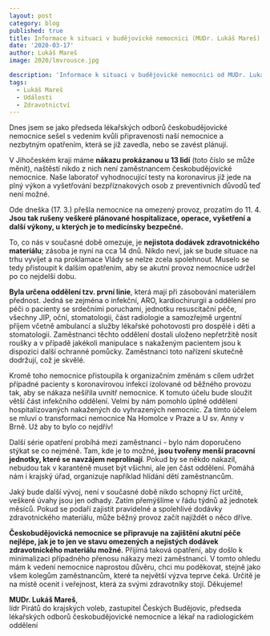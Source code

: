 ```yaml
---
layout: post
category: blog
published: true
title: Informace k situaci v budějovické nemocnici (MUDr. Lukáš Mareš)
date: '2020-03-17'
author: Lukáš Mareš
image: 2020/lmvrousce.jpg

description: 'Informace k situaci v budějovické nemocnici od MUDr. Lukáše Mareše, zastupitele Českých Budějovic, předsedy lékařských odborů českobudějovické nemocnice a lékaře na radiologickém oddělení.'
tags:
  - Lukáš Mareš
  - Události
  - Zdravotnictví
---
```

Dnes jsem se jako předseda lékařských odborů českobudějovické nemocnice sešel s vedením kvůli připravenosti naší nemocnice a nezbytným opatřením, která se již zavedla, nebo se zavést plánují.

V Jihočeském kraji máme **nákazu prokázanou u 13 lidí** (toto číslo se může měnit), naštěstí nikdo z nich není zaměstnancem českobudějovické nemocnice. Naše laboratoř vyhodnocující testy na koronavirus již jede na plný výkon a vyšetřování bezpříznakových osob z preventivních důvodů teď není možné.

Ode dneška (17. 3.) přešla nemocnice na omezený provoz, prozatím do 11. 4. **Jsou tak rušeny veškeré plánované hospitalizace, operace, vyšetření a další výkony, u kterých je to medicínsky bezpečné.** 

To, co nás v současné době omezuje, je **nejistota dodávek zdravotnického materiálu**; zásoba je nyní na cca 14 dnů. Nikdo neví, jak se bude situace na trhu vyvíjet a na proklamace Vlády se nelze zcela spolehnout. Muselo se tedy přistoupit k dalším opatřením, aby se akutní provoz nemocnice udržel po co nejdelší dobu. 

**Byla určena oddělení tzv. první linie**, která mají při zásobování materiálem přednost. Jedná se zejména o infekční, ARO, kardiochirurgii a oddělení pro péči o pacienty se srdečními poruchami, jednotku resuscitační péče, všechny JIP, oční, stomatologii, část radiologie a samozřejmě urgentní příjem včetně ambulancí a služby lékařské pohotovosti pro dospělé i děti a stomatologii. Zaměstnanci těchto oddělení dostali uloženo nepřetržitě nosit roušky a v případě jakékoli manipulace s nakaženým pacientem jsou k dispozici další ochranné pomůcky. Zaměstnanci toto nařízení skutečně dodržují, což je skvělé.

Kromě toho nemocnice přistoupila k organizačním změnám s cílem udržet případné pacienty s koronavirovou infekcí izolované od běžného provozu tak, aby se nákaza nešířila uvnitř nemocnice. K tomuto účelu bude sloužit větší část infekčního oddělení. Velmi by nám pomohlo úplné oddělení hospitalizovaných nakažených do vyhrazených nemocnic. Za tímto účelem se mluví o transformaci nemocnice Na Homolce v Praze a U sv. Anny v Brně. Už aby to bylo co nejdřív!

Další série opatření probíhá mezi zaměstnanci - bylo nám doporučeno stýkat se co nejméně. Tam, kde je to možné, **jsou tvořeny menší pracovní jednotky, které se navzájem neprolínají**. Pokud by se někdo nakazil, nebudou tak v karanténě muset být všichni, ale jen část oddělení. Pomáhá nám i krajský úřad, organizuje například hlídání dětí zaměstnancům.  

Jaký bude další vývoj, není v současné době nikdo schopný říct určitě, veškeré úvahy jsou jen odhady. Zatím přemýšlíme v řádu týdnů až jednotek měsíců. Pokud se podaří zajistit pravidelné a spolehlivé dodávky zdravotnického materiálu, může běžný provoz začít najíždět o něco dříve. 

**Českobudějovická nemocnice se připravuje na zajištění akutní péče nejlépe, jak je to jen ve stavu omezených a nejistých dodávek zdravotnického materiálu možné.** Přijímá taková opatření, aby došlo k minimalizaci případného přenosu nákazy mezi zaměstnanci. V tomto ohledu mám k vedení nemocnice naprostou důvěru, chci mu poděkovat, stejně jako všem kolegům zaměstnancům, které ta největší výzva teprve čeká. Určitě je na místě ocenit i veřejnost, která za svými zdravotníky stojí. Děkujeme!


**MUDr. Lukáš Mareš**,  
lídr Pirátů do krajských voleb, zastupitel Českých Budějovic, předseda lékařských odborů českobudějovické nemocnice a lékař na radiologickém oddělení

